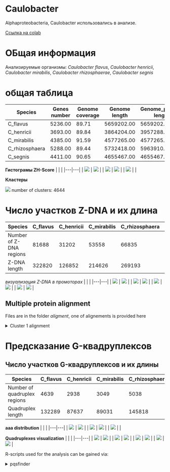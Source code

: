 # Caulobacter

Alphaproteobacteria, Caulobacter использовались в анализе.

[Ссылка на colab](https://colab.research.google.com/drive/1_5P72lwLC4ZLEUQdjOeQWWKfvtPD_CWY?usp=sharing)

# ОБщая информация
Анализируемые организмы: *Caulobacter flavus*, *Caulobacter henricii*, *Caulobacter mirabilis*, *Caulobacter rhizosphaerae*, *Caulobacter segnis*

# общая таблица

| Species  |  Genes number | Genome coverage | Genome length | Genome_plasmid length | Number of sequences |
|---|--|--|---|--|---|
| C_flavus |	5236.00	| 89.71	| 5659202.00	| 5659202.00 |	1.00 |
| C_henricii |	3693.00	| 89.84	| 3864204.00	| 3957288.00 |	2.00 |
| C_mirabilis |	4385.00	| 91.59 |	4577265.00	| 4577265.00 |	1.00 |
| C_rhizosphaera |	5288.00 |	89.44| 	5732418.00 |	5963910.00 |	2.00 |
| C_segnis |	4411.00 |	90.65 |	4655467.00 |	4655467.00 |	1.00 |



**Гистограмы ZH-Score**
|   |   |
|---|---|
| ![](./histograms/C_flavus.png) | ![](./histograms/C_henricii.png)  |
|  ![](./histograms/C_mirabilis.png) | ![](./histograms/C_rhizosphaera.png)  |
| ![](./histograms/C_segnis.png)  |  |

**Кластеры**

![](./histograms/clusters.png)
number of clusters: 4644


# Число участков Z-DNA и их длина

| Species  |  C_flavus	| C_henricii |	C_mirabilis |	C_rhizosphaera	| C_segnis |
|---|--|--|---|--|---|
| Number of Z-DNA regions| 81688	| 31202 |	53558	| 66835	| 73335 | 
| Z-DNA length  | 322820	| 126852	| 214626 |	269193	| 276327 |


*визуализация Z-DNA в промоторах*
|   |   |
|---|---|
| ![](./visualization/Cluster_1.png) | ![](./visualization/Cluster_2.png)  |
|  ![](./visualization/Cluster_3.png) | ![](./visualization/Cluster_4.png)  |
| ![](./visualization/Cluster_5.png)  | ![](./visualization/Cluster_6.png)   |
| ![](./visualization/Cluster_7.png)  | ![](./visualization/Cluster_8.png)   |


## Multiple protein alignment
Files are in the folder *aligment*, one of alignements is provided here

<details>
<summary>Cluster 1 alignment</summary>

```

WP_101712774.1      MDDAAGGLQATMRAMGQAAREGARALRLATPAQRTAALTAIAAAIRADAPAILGANARDL
WP_163233626.1      MDDAGMSLQATMTAMGQAARHGASALRVATPAQRTAALQAMAAAIRADAPAILAANARDL
WP_099620472.1      MDDGAVSLQATMTAMGQAAREGARALRLSTPEQRTAAIRAMAQAIRDDAQAILAANQRDQ
WP_062149973.1      MDDAGVSLQAKMIAMGEAARAGARALRLASAEQRTTALQAMAKAIREDAAPILAANARDI
WP_013077445.1      MDDAGVSLQATMADMGRTAREGARALRLATPEQRTAAIRAMAAEIRKAAPAILAANAQDL
                    ***.. .***.*  **.:** ** ***:::. ***:*: *:*  **  * .**.** :* 

WP_101712774.1      EKAGANGLTPPMIERLMLNEARLEGVAAGVEAVAAIPDPLGVETARWTRPNGLDIARVRT
WP_163233626.1      DKAGAGGLTAPMVERLMLNAERLEGVAAGLEAVAAIPDPLGVETARWTRPNGLDIARVRT
WP_099620472.1      AAARDAGLAAPMIDRMMLDAGRLEGVAQGVEAVAGIPDPLGVETARWTRPNGLDIARVRT
WP_062149973.1      AQAKANGLSGPMLDRLLLDEARLEAMAAGVEVVAALADPLGVATARWTRPNGLDIARVRT
WP_013077445.1      SRAEANGVSGPMLDRLALDEKRLEGVAAGVEAVAEIADPLGVATSRWTRPNGLDISRVRT
                      *   *:: **::*: *:  ***.:* *:*.** :.***** *:**********:****

WP_101712774.1      PIGVIAMIYESRPNVTADAAALTLRSGNAVILRGGSECIESNLAIHAAVVKGLTAAGLPH
WP_163233626.1      PIGVIAMIFESRPNVTADAAALCVRSGNAVILRGGSECLQSNLAIHAAIAKGLKAAGIST
WP_099620472.1      PIGVIAIIYESRPNVTADAAALCVRSGNAAILRGGSECIRTNQALHAAVAKGLTAAGLPA
WP_062149973.1      PIGVIAMIYESRPNVTADAAALCVRSGNAVILRGGSECLASSLAIHAAIVRGLKAAGLPA
WP_013077445.1      PIGVIAMIYESRPNVTADAAALCVRSGNAVILRGGSECIASNLAIHTAIERGLETAGLPA
                    ******:*:************* :*****.********: :. *:*:*: :** :**:. 

WP_101712774.1      QVVQMVRTTDRAAVGAILSGLDRSIDLIIPRGGKSLVARVQAEARAPVLGHLEGLNHVFV
WP_163233626.1      DAVQIVRTPDRDAVGAILSGLDRTIDLIIPRGGKSLVARVQQEARVAVLGHLEGLNHVFV
WP_099620472.1      ACVQVVKTSDRAAVGHILSGLDRTIDLIIPRGGKSLVARVQAEARAPVLGHLEGLNHVYV
WP_062149973.1      SAVQAVGTADRAAVGHILAGLNRAVDLIIPRGGKSLVARVQAEARAPVLGHLEGLNHVFV
WP_013077445.1      SAVQAVKTPDRAAVGMILQGLDRSIDLIIPRGGKSLVARVQAEARAPVLGHLEGLNHVFV
                      ** * *.** *** ** **:*::**************** ***..***********:*

WP_101712774.1      HEAADLKKAADIVLNAKMRRVSVCGSAETLLIDRAAAGKLLPPIADVLIKAGCEIRGDAA
WP_163233626.1      HAAADPRKAVDIVLNAKMRRVSVCGAAETLLVDRAAASRLLPPIADALIKAGCELRGDGP
WP_099620472.1      DAEADVAKARDIVLNAKMRRVSVCGAAETLLVDAKAAERLLPPVADALIRAGCELRGDAR
WP_062149973.1      HAAADPRKAVEIALNAKMRRVSVCGSAETLLVDRAVADRLLPLLADALIKAGCELRGDAA
WP_013077445.1      HAAADPKKAVDIVVNAKLRRVSVCGSAETLLVDKVAAETLLPPIAQALLVAGCELRGDAA
                    .  **  ** :*.:***:*******:*****:*  .*  *** :*:.*: ****:***. 

WP_101712774.1      ARAIEPELKAAAVEDWTTEYLAPIIAVAVVDGVEGAAQHIATYGSGHTDAIVTEDAAAAE
WP_163233626.1      SRAIEPTMKPAIEADWSTEYLAPTISVAVVDGVEGAAAHIAAYGSGHTDAILTEDAAAAE
WP_099620472.1      ARAIEPTMAAATIEDWTTEYLAPTIAVAVVDGVEGAAAHIASYGSGHTDAIVTENAATAE
WP_062149973.1      ALVIEPTMKKAQEADWSTEYLAPILSVAVVDGVAGAAAHIARYGSGHTDAIVTEDAAAAE
WP_013077445.1      ARAIVPAMKAATTEDWTTEYLAAILAVAVVDGVEGAAAHIAAFGSGHTDAIVTEDEAAAE
                    : .* * :  *   **:*****. ::******* *** *** :********:**: *:**

WP_101712774.1      RFVSQVDSAIVLVNASTQFADGGEFGFGAEIGIATDKLHARGPVGAEQLTTFKYVVRGTG
WP_163233626.1      RFVALVDSAIVLVNASTQFADGGEFGFGAEIGIATDKLHARGPVGAEQLTTFKYVVRGTG
WP_099620472.1      RFTALVDSAIVLINASTQFADGGEFGFGAEIGIATDKLHARGPVGAEQLTTFKYVVRGTG
WP_062149973.1      AFAAEVDSAIVLINASTQFADGGEFGFGAEIGIATDKLHARGPVGAEQLTTFKYVVRGTG
WP_013077445.1      TFVAAVDSAIVLVNASTQFADGGEFGFGAEIGIATDKLHARGPVGAEQLTTFKYVVRGTG
                     *.: *******:***********************************************

WP_101712774.1      QTRP
WP_163233626.1      QTRP
WP_099620472.1      QTRP
WP_062149973.1      QTRP
WP_013077445.1      QTRP
                    ****

```
 
</details>

# Предсказание G-квадруплексов

## Число участков G-квадруплексов и их длины
| Species  |  C_flavus |	C_henricii |	C_mirabilis |	C_rhizosphaera |	C_segnis |
|---|--|--|---|--|---|
| Number of quadruplex regions | 4639	| 2938	| 3049	| 5038	| 2879 | 
| Quadruplex length  | 132289 |	87637	| 89031	| 145818	| 82928 |


**aaa distribution**
|   |   |
|---|---|
| ![](./histograms/C_flavus_quadruplex.png) | ![](./histograms/C_henricii_quadruplex.png)  |
| ![](./histograms/C_mirabilis_quadruplex.png) | ![](./histograms/C_rhizosphaerae_quadruplex.png)  |
| ![](./histograms/C_segnis_quadruplex.png)  |  |


**Quadruplexes visualization**
|   |   |
|---|---|
| ![](./visualization/luster_1_quadruplex.png) | ![](./visualization/Cluster_2_quadruplex.png)  |
|  ![](./visualization/Cluster_3_quadruplex.png) | ![](./visualization/Cluster_4_quadruplex.png)  |
| ![](./visualization/Cluster_5_quadruplex.png)  | ![](./visualization/Cluster_6_quadruplex.png)   |
| ![](./visualization/Cluster_7_quadruplex.png)  | ![](./visualization/Cluster_8_quadruplex.png)   |


R-scripts used for the analysis can be gained via:
<details>
<summary>pqsfinder</summary>

```
!wget https://raw.githubusercontent.com/narek01/hse22_project/main/pqsfinder.r
  
```
  
<details>
<summary>configure</summary>
  
```
  
!wget https://raw.githubusercontent.com/narek01/hse22_project/main/configure.r

```
<details>

